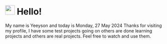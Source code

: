  <h1>
    <img src="https://emojis.slackmojis.com/emojis/images/1643510097/45343/hi.gif?1643510097" width="30"/> 
    Hello!
 </h1>
 <p>
    My name is Yeeyson and today is Monday, 27 May 2024
    Thanks for visiting my profile, I have some test projects going on others are done learning projects and others are real projects.
    Feel free to watch and use them.
 </p>